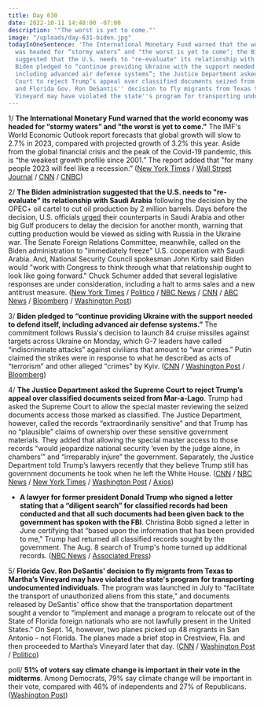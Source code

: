 ```yaml
---
title: Day 630
date: 2022-10-11 14:48:00 -07:00
description: '"The worst is yet to come."'
image: "/uploads/day-631-biden.jpg"
todayInOneSentence: 'The International Monetary Fund warned that the world economy
  was headed for “stormy waters” and "the worst is yet to come"; the Biden administration
  suggested that the U.S. needs to "re-evaluate" its relationship with Saudi Arabia;
  Biden pledged to “continue providing Ukraine with the support needed to defend itself,
  including advanced air defense systems”; the Justice Department asked the Supreme
  Court to reject Trump’s appeal over classified documents seized from Mar-a-Lago;
  and Florida Gov. Ron DeSantis'' decision to fly migrants from Texas to Martha’s
  Vineyard may have violated the state''s program for transporting undocumented individuals. '
---
```


1/ **The International Monetary Fund warned that the world economy was headed for “stormy waters” and "the worst is yet to come."** The IMF's World Economic Outlook report forecasts that global growth will slow to 2.7% in 2023, compared with projected growth of 3.2% this year. Aside from the global financial crisis and the peak of the Covid-19 pandemic, this is “the weakest growth profile since 2001.” The report added that "for many people 2023 will feel like a recession.” ([New York Times](https://www.nytimes.com/2022/10/11/business/imf-world-economy-forecast.html) / [Wall Street Journal](https://www.wsj.com/articles/rapid-rise-in-rates-could-fuel-global-economic-disorder-imf-warns-11665497701?mod=hp_lead_pos2) / [CNN](https://www.cnn.com/2022/10/11/economy/imf-world-economic-outlook/index.html) / [CNBC](https://www.cnbc.com/2022/10/11/imf-cuts-global-growth-forecast-for-2023-warns-worst-is-yet-to-come.html))

2/ **The Biden administration suggested that the U.S. needs to "re-evaluate" its relationship with Saudi Arabia** following the decision by the OPEC+ oil cartel to cut oil production by 2 million barrels. Days before the decision, U.S. officials [urged](https://www.wsj.com/articles/saudi-arabia-defied-u-s-warnings-ahead-of-opec-production-cut-11665504230?mod=djemalertNEWS) their counterparts in Saudi Arabia and other big Gulf producers to delay the decision for another month, warning that cutting production would be viewed as siding with Russia in the Ukraine war. The Senate Foreign Relations Committee, meanwhile, called on the Biden administration to "immediately freeze" U.S. cooperation with Saudi Arabia. And, National Security Council spokesman John Kirby said Biden would "work with Congress to think through what that relationship ought to look like going forward." Chuck Schumer added that several legislative responses are under consideration, including a halt to arms sales and a new antitrust measure. ([New York Times](https://www.nytimes.com/2022/10/11/us/politics/biden-saudi-arabia-oil-production-cut.html) / [Politico](https://www.politico.com/news/2022/10/10/dems-rage-at-saudis-over-oil-cut-vow-to-block-weapons-sales-00061123) / [NBC News](https://www.nbcnews.com/politics/congress/democratic-senator-seeks-freeze-us-saudi-cooperation-opec-cuts-product-rcna51583) / [CNN](https://www.cnn.com/2022/10/11/politics/saudi-arabia-white-house-john-kirby-cnntv/) / [ABC News](https://abcnews.go.com/Politics/biden-thinks-us-evaluate-relationship-saudi-arabia-white/story?id=91327505) / [Bloomberg](https://www.bloomberg.com/news/articles/2022-10-11/biden-willing-to-work-with-congress-on-saudi-ties-aide-says?sref=MIBMEEoj) / [Washington Post](https://www.washingtonpost.com/politics/2022/10/11/biden-prime-time-television-interview/#link-SB22KEFJPNCMLNAC4KL76BKZFY))


3/ **Biden pledged to “continue providing Ukraine with the support needed to defend itself, including advanced air defense systems.”** The commitment follows Russia's decision to launch 84 cruise missiles against targets across Ukraine on Monday, which G-7 leaders have called “indiscriminate attacks” against civilians that amount to “war crimes.” Putin claimed the strikes were in response to what he described as acts of “terrorism” and other alleged "crimes" by Kyiv. ([CNN](https://www.cnn.com/2022/10/10/politics/biden-zelensky-advanced-air-defense-systems/index.html) / [Washington Post](https://www.washingtonpost.com/world/2022/10/11/russia-ukraine-war-latest-updates/#link-4RYAGWBMMZA2TBDYYFYP2KIWM4) / [Bloomberg](https://www.bloomberg.com/news/articles/2022-10-10/ukraine-latest-explosions-hit-kyiv-cities-across-ukraine?sref=MIBMEEoj))
 
4/ **The Justice Department asked the Supreme Court to reject Trump’s appeal over classified documents seized from Mar-a-Lago**. Trump had asked the Supreme Court to allow the special master reviewing the seized documents access those marked as classified. The Justice Department, however, called the records “extraordinarily sensitive” and that Trump has no “plausible” claims of ownership over these sensitive government materials. They added that allowing the special master access to those records "would jeopardize national security ‘even by the judge alone, in chambers’” and “irreparably injure” the government. Separately, the Justice Department told Trump’s lawyers recently that they believe Trump still has government documents he took when he left the White House. ([CNN](https://www.cnn.com/2022/10/11/politics/supreme-court-justice-department/index.html) / [NBC News](https://www.nbcnews.com/politics/justice-department/justice-department-urges-supreme-court-reject-trump-request-seized-mar-rcna51234) / [New York Times](https://www.nytimes.com/2022/10/06/us/politics/trump-white-house-documents-lawyers.html) / [Washington Post](https://www.washingtonpost.com/national-security/2022/10/11/trump-supreme-court-special-master-justice-department/) / [Axios](https://www.axios.com/2022/10/11/doj-trump-supreme-court-request?stream=top))

*  **A lawyer for former president Donald Trump who signed a letter stating that a “diligent search” for classified records had been conducted and that all such documents had been given back to the government has spoken with the FBI**. Christina Bobb signed a letter in June certifying that “based upon the information that has been provided to me," Trump had returned all classified records sought by the government. The Aug. 8 search of Trump's home turned up additional records. ([NBC News](https://www.nbcnews.com/politics/donald-trump/trump-lawyer-christina-bobb-speaks-federal-investigators-mar-lago-case-rcna51459) / [Associated Press](https://apnews.com/article/donald-trump-mar-a-lago-government-and-politics-ed2cd4299059e12ee5ec076b6011fc9e))


5/ **Florida Gov. Ron DeSantis' decision to fly migrants from Texas to Martha’s Vineyard may have violated the state's program for transporting undocumented individuals**. The program was launched in July to “facilitate the transport of unauthorized aliens from this state,” and documents released by DeSantis' office show that the transportation department sought a vendor to “implement and manage a program to relocate out of the State of Florida foreign nationals who are not lawfully present in the United States." On Sept. 14, however, two planes picked up 48 migrants in San Antonio – not Florida. The planes made a brief stop in Crestview, Fla. and then proceeded to Martha’s Vineyard later that day. ([CNN](https://www.cnn.com/2022/10/08/us/florida-migrants-marthas-vineyard-state-documents-contractors/index.html) / [Washington Post](https://www.washingtonpost.com/politics/2022/10/08/ron-desantis-migrant-flights-marthas-vineyard/) / [Politico](https://www.politico.com/news/2022/10/10/lawsuit-ron-desantis-withholding-records-migrant-flights-00061119))


poll/ **51% of voters say climate change is important in their vote in the midterms**. Among Democrats, 79% say climate change will be important in their vote, compared with 46% of independents and 27% of Republicans. ([Washington Post](https://www.washingtonpost.com/politics/2022/10/10/half-voters-say-climate-change-is-important-midterms-poll-finds/))

